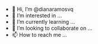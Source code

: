 - 👋 Hi, I’m @dianaramosvq
- 👀 I’m interested in ...
- 🌱 I’m currently learning ...
- 💞️ I’m looking to collaborate on ...
- 📫 How to reach me ...

<!---
dianaramosvq/dianaramosvq is a ✨ special ✨ repository because its `README.md` (this file) appears on your GitHub profile.
You can click the Preview link to take a look at your changes.
--->
